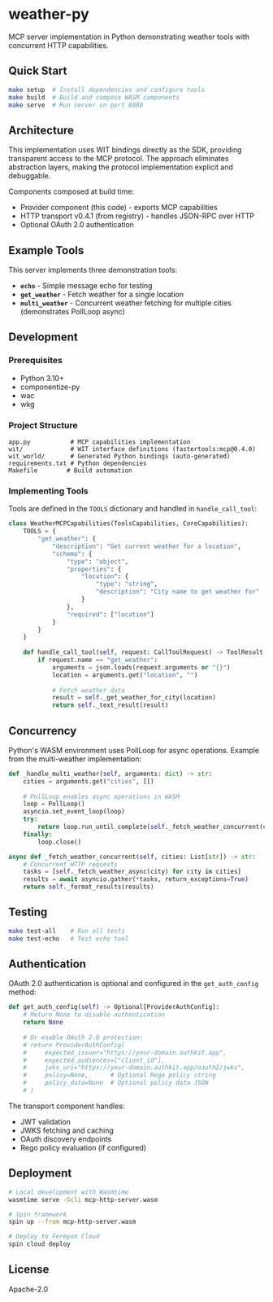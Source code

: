 # weather-py

MCP server implementation in Python demonstrating weather tools with concurrent HTTP capabilities.

## Quick Start

```bash
make setup  # Install dependencies and configure tools
make build  # Build and compose WASM components
make serve  # Run server on port 8080
```

## Architecture

This implementation uses WIT bindings directly as the SDK, providing transparent access to the MCP protocol. The approach eliminates abstraction layers, making the protocol implementation explicit and debuggable.

Components composed at build time:
- Provider component (this code) - exports MCP capabilities
- HTTP transport v0.4.1 (from registry) - handles JSON-RPC over HTTP
- Optional OAuth 2.0 authentication

## Example Tools

This server implements three demonstration tools:

- **`echo`** - Simple message echo for testing
- **`get_weather`** - Fetch weather for a single location
- **`multi_weather`** - Concurrent weather fetching for multiple cities (demonstrates PollLoop async)

## Development

### Prerequisites

- Python 3.10+
- componentize-py
- wac
- wkg

### Project Structure

```
app.py           # MCP capabilities implementation
wit/             # WIT interface definitions (fastertools:mcp@0.4.0)
wit_world/       # Generated Python bindings (auto-generated)
requirements.txt # Python dependencies
Makefile        # Build automation
```

### Implementing Tools

Tools are defined in the `TOOLS` dictionary and handled in `handle_call_tool`:

```python
class WeatherMCPCapabilities(ToolsCapabilities, CoreCapabilities):
    TOOLS = {
        "get_weather": {
            "description": "Get current weather for a location",
            "schema": {
                "type": "object",
                "properties": {
                    "location": {
                        "type": "string",
                        "description": "City name to get weather for"
                    }
                },
                "required": ["location"]
            }
        }
    }
    
    def handle_call_tool(self, request: CallToolRequest) -> ToolResult:
        if request.name == "get_weather":
            arguments = json.loads(request.arguments or "{}")
            location = arguments.get("location", "")
            
            # Fetch weather data
            result = self._get_weather_for_city(location)
            return self._text_result(result)
```

## Concurrency

Python's WASM environment uses PollLoop for async operations. Example from the multi-weather implementation:

```python
def _handle_multi_weather(self, arguments: dict) -> str:
    cities = arguments.get("cities", [])
    
    # PollLoop enables async operations in WASM
    loop = PollLoop()
    asyncio.set_event_loop(loop)
    try:
        return loop.run_until_complete(self._fetch_weather_concurrent(cities))
    finally:
        loop.close()

async def _fetch_weather_concurrent(self, cities: List[str]) -> str:
    # Concurrent HTTP requests
    tasks = [self._fetch_weather_async(city) for city in cities]
    results = await asyncio.gather(*tasks, return_exceptions=True)
    return self._format_results(results)
```

## Testing

```bash
make test-all    # Run all tests
make test-echo   # Test echo tool
```

## Authentication

OAuth 2.0 authentication is optional and configured in the `get_auth_config` method:

```python
def get_auth_config(self) -> Optional[ProviderAuthConfig]:
    # Return None to disable authentication
    return None
    
    # Or enable OAuth 2.0 protection:
    # return ProviderAuthConfig(
    #     expected_issuer="https://your-domain.authkit.app",
    #     expected_audiences=["client_id"],
    #     jwks_uri="https://your-domain.authkit.app/oauth2/jwks",
    #     policy=None,      # Optional Rego policy string
    #     policy_data=None  # Optional policy data JSON
    # )
```

The transport component handles:
- JWT validation
- JWKS fetching and caching
- OAuth discovery endpoints
- Rego policy evaluation (if configured)

## Deployment

```bash
# Local development with Wasmtime
wasmtime serve -Scli mcp-http-server.wasm

# Spin framework
spin up --from mcp-http-server.wasm

# Deploy to Fermyon Cloud
spin cloud deploy
```

## License

Apache-2.0
